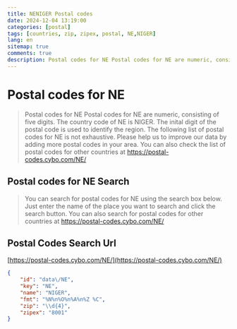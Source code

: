```yaml
---
title: NENIGER Postal codes 
date: 2024-12-04 13:19:00
categories: [postal]
tags: [countries, zip, zipex, postal, NE,NIGER]
lang: en
sitemap: true
comments: true
description: Postal codes for NE Postal codes for NE are numeric, consisting of five digits. The country code of NE is NIGER. The inital digit of the postal code is used to identify the region. The following list of postal codes for NE is not exhaustive. Please help us to improve our data by adding more postal codes in your area. You can also check the list of postal codes for other countries at https://postal-codes.cybo.com/NE/
---
```


# Postal codes for NE
> Postal codes for NE Postal codes for NE are numeric, consisting of five digits. The country code of NE is NIGER. The inital digit of the postal code is used to identify the region. The following list of postal codes for NE is not exhaustive. Please help us to improve our data by adding more postal codes in your area. You can also check the list of postal codes for other countries at https://postal-codes.cybo.com/NE/

## Postal codes for NE Search 
> You can search for postal codes for NE using the search box below. Just enter the name of the place you want to search and click the search button. You can also search for postal codes for other countries at https://postal-codes.cybo.com/NE/

## Postal Codes Search Url

[https://postal-codes.cybo.com/NE/](https://postal-codes.cybo.com/NE/)
```json
{
    "id": "data\/NE",
    "key": "NE",
    "name": "NIGER",
    "fmt": "%N%n%O%n%A%n%Z %C",
    "zip": "\\d{4}",
    "zipex": "8001"
}
```
